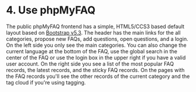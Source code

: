 # 4. Use phpMyFAQ

The public phpMyFAQ frontend has a simple, HTML5/CCS3 based default layout based on
[Bootstrap v5.3](https://getbootstrap.com/docs/5.3/). The header has the main links for the all categories, propose new
FAQs, add questions, open questions, and a login. On the left side you only see the main categories. You can also change
the current language at the bottom of the FAQ, use the global search in the center of the FAQ or use the login box in
the upper right if you have a valid user account. On the right side you see a list of the most popular FAQ records, the
latest records, and the sticky FAQ records. On the pages with the FAQ records you'll see the other records of the
current category and the tag cloud if you're using tagging.
